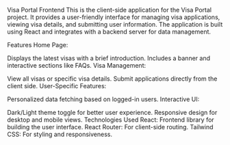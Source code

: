 Visa Portal Frontend
This is the client-side application for the Visa Portal project. It provides a user-friendly interface for managing visa applications, viewing visa details, and submitting user information. The application is built using React and integrates with a backend server for data management.

Features
Home Page:

Displays the latest visas with a brief introduction.
Includes a banner and interactive sections like FAQs.
Visa Management:

View all visas or specific visa details.
Submit applications directly from the client side.
User-Specific Features:

Personalized data fetching based on logged-in users.
Interactive UI:

Dark/Light theme toggle for better user experience.
Responsive design for desktop and mobile views.
Technologies Used
React: Frontend library for building the user interface.
React Router: For client-side routing.
Tailwind CSS: For styling and responsiveness.
